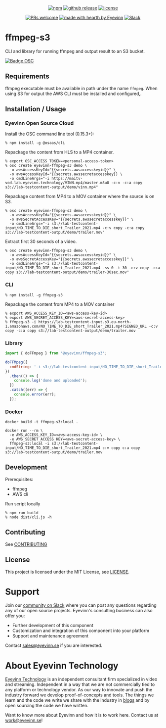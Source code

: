 <div align="center">
<br />

[![npm](https://img.shields.io/npm/v/@eyevinn/ffmpeg-s3?style=flat-square)](https://www.npmjs.com/package/@eyevinn/ffmpeg-s3)
[![github release](https://img.shields.io/github/v/release/Eyevinn/ffmpeg-s3?style=flat-square)](https://github.com/Eyevinn/ffmpeg-s3/releases)
[![license](https://img.shields.io/github/license/eyevinn/ffmpeg-s3.svg?style=flat-square)](LICENSE)

[![PRs welcome](https://img.shields.io/badge/PRs-welcome-ff69b4.svg?style=flat-square)](https://github.com/eyevinn/ffmpeg-s3/issues?q=is%3Aissue+is%3Aopen+label%3A%22help+wanted%22)
[![made with hearth by Eyevinn](https://img.shields.io/badge/made%20with%20%E2%99%A5%20by-Eyevinn-59cbe8.svg?style=flat-square)](https://github.com/eyevinn)
[![Slack](http://slack.streamingtech.se/badge.svg)](http://slack.streamingtech.se)

</div>

# ffmpeg-s3

CLI and library for running ffmpeg and output result to an S3 bucket.

[![Badge OSC](https://img.shields.io/badge/Evaluate-24243B?style=for-the-badge&logo=data:image/svg+xml;base64,PHN2ZyB3aWR0aD0iMjQiIGhlaWdodD0iMjQiIHZpZXdCb3g9IjAgMCAyNCAyNCIgZmlsbD0ibm9uZSIgeG1sbnM9Imh0dHA6Ly93d3cudzMub3JnLzIwMDAvc3ZnIj4KPGNpcmNsZSBjeD0iMTIiIGN5PSIxMiIgcj0iMTIiIGZpbGw9InVybCgjcGFpbnQwX2xpbmVhcl8yODIxXzMxNjcyKSIvPgo8Y2lyY2xlIGN4PSIxMiIgY3k9IjEyIiByPSI3IiBzdHJva2U9ImJsYWNrIiBzdHJva2Utd2lkdGg9IjIiLz4KPGRlZnM%2BCjxsaW5lYXJHcmFkaWVudCBpZD0icGFpbnQwX2xpbmVhcl8yODIxXzMxNjcyIiB4MT0iMTIiIHkxPSIwIiB4Mj0iMTIiIHkyPSIyNCIgZ3JhZGllbnRVbml0cz0idXNlclNwYWNlT25Vc2UiPgo8c3RvcCBzdG9wLWNvbG9yPSIjQzE4M0ZGIi8%2BCjxzdG9wIG9mZnNldD0iMSIgc3RvcC1jb2xvcj0iIzREQzlGRiIvPgo8L2xpbmVhckdyYWRpZW50Pgo8L2RlZnM%2BCjwvc3ZnPgo%3D)](https://app.osaas.io/browse/eyevinn-ffmpeg-s3)

## Requirements

ffmpeg executable must be available in path under the name `ffmpeg`. When using S3 for output the AWS CLI must be installed and configured,.

## Installation / Usage

### Eyevinn Open Source Cloud

Install the OSC command line tool (0.15.3+):

```
% npm install -g @osaas/cli
```

Repackage the content from HLS to a MP4 container.

```
% export OSC_ACCESS_TOKEN=<personal-access-token>
% osc create eyevinn-ffmpeg-s3 demo \
  -o awsAccessKeyId="{{secrets.awsaccesskeyid}}" \
  -o awsAccessKeyId="{{secrets.awssecretaccesskey}} \
  -o cmdLineArgs="-i https://maitv-vod.lab.eyevinn.technology/VINN.mp4/master.m3u8 -c:v -c:a copy s3://lab-testcontent-output/demo/vinn.mp4"
```

Repackage content from MP4 to a MOV container where the source is on S3.

```
% osc create eyevinn-ffmpeg-s3 demo \
  -o awsAccessKeyId="{{secrets.awsaccesskeyid}}" \
  -o awsSecretAccessKey="{{secrets.awssecretaccesskey}}" \
  -o cmdLineArgs="-i s3://lab-testcontent-input/NO_TIME_TO_DIE_short_Trailer_2021.mp4 -c:v copy -c:a copy s3://lab-testcontent-output/demo/trailer.mov"
```

Extract first 30 seconds of a video.

```
% osc create eyevinn-ffmpeg-s3 demo \
  -o awsAccessKeyId="{{secrets.awsaccesskeyid}}" \
  -o awsSecretAccessKey="{{secrets.awssecretaccesskey}}" \
  -o cmdLineArgs="-i s3://lab-testcontent-input/NO_TIME_TO_DIE_short_Trailer_2021.mp4 -ss 0 -t 30 -c:v copy -c:a copy s3://lab-testcontent-output/demo/trailer-30sec.mov"
```


### CLI

```
% npm install -g ffmpeg-s3
```

Repackage the content from MP4 to a MOV container

```
% export AWS_ACCESS_KEY_ID=<aws-access-key-id>
% export AWS_SECRET_ACCESS_KEY=<aws-secret-access-key>
% ffmpeg-s3 -i https://lab-testcontent-input.s3.eu-north-1.amazonaws.com/NO_TIME_TO_DIE_short_Trailer_2021.mp4?SIGNED_URL -c:v copy -c:a copy s3://lab-testcontent-output/demo/trailer.mov
```

### Library

```javascript
import { doFFmpeg } from '@eyevinn/ffmpeg-s3';

doFFMpeg({
  cmdString: '-i s3://lab-testcontent-input/NO_TIME_TO_DIE_short_Trailer_2021.mp4 -c:v copy -c:a copy s3://lab-testcontent-output/demo/trailer.mov'
})
  .then(() => {
    console.log('done and uploaded');
  })
  .catch((err) => {
    console.error(err);
  });
```

### Docker

```
docker build -t ffmpeg-s3:local .
```

```
docker run --rm \
  -e AWS_ACCESS_KEY_ID=<aws-access-key-id> \
  -e AWS_SECRET_ACCESS_KEY=<aws-secret-access-key> \
  ffmpeg-s3:local -i s3://lab-testcontent-input/NO_TIME_TO_DIE_short_Trailer_2021.mp4 c:v copy c:a copy s3://lab-testcontent-output/demo/trailer.mov
```

## Development

Prerequisites:

- ffmpeg
- AWS cli

Run script locally

```
% npm run build
% node dist/cli.js -h
```

## Contributing

See [CONTRIBUTING](CONTRIBUTING.md)

## License

This project is licensed under the MIT License, see [LICENSE](LICENSE).

# Support

Join our [community on Slack](http://slack.streamingtech.se) where you can post any questions regarding any of our open source projects. Eyevinn's consulting business can also offer you:

- Further development of this component
- Customization and integration of this component into your platform
- Support and maintenance agreement

Contact [sales@eyevinn.se](mailto:sales@eyevinn.se) if you are interested.

# About Eyevinn Technology

[Eyevinn Technology](https://www.eyevinntechnology.se) is an independent consultant firm specialized in video and streaming. Independent in a way that we are not commercially tied to any platform or technology vendor. As our way to innovate and push the industry forward we develop proof-of-concepts and tools. The things we learn and the code we write we share with the industry in [blogs](https://dev.to/video) and by open sourcing the code we have written.

Want to know more about Eyevinn and how it is to work here. Contact us at work@eyevinn.se!
